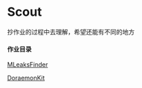 # Scout
  
  抄作业的过程中去理解，希望还能有不同的地方
  
#### 作业目录

[MLeaksFinder](https://github.com/Tencent/MLeaksFinder)

[DoraemonKit](https://github.com/didi/DoraemonKit/blob/master/iOS/DoraemonKit)
